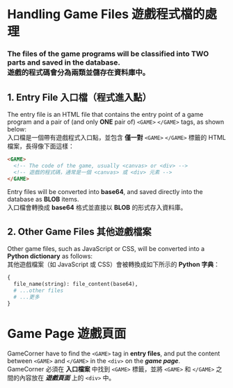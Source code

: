 # Handling Game Files 遊戲程式檔的處理
### The files of the game programs will be classified into TWO parts and saved in the database.<br/>遊戲的程式碼會分為兩類並儲存在資料庫中。

## 1. Entry File 入口檔（程式進入點）
The entry file is an HTML file that contains the entry point of a game program and a pair of (and only **ONE** pair of) `<GAME>` `</GAME>` tags, as shown below:<br/>
入口檔是一個帶有遊戲程式入口點，並包含 **僅一對** `<GAME>` `</GAME>` 標籤的 HTML 檔案，長得像下面這樣：
```html
<GAME>
  <!-- The code of the game, usually <canvas> or <div> -->
  <!-- 遊戲的程式碼，通常是一個 <canvas> 或 <div> 元素 -->
</GAME>
```
Entry files will be converted into **base64**, and saved directly into the database as **BLOB** items.<br/>
入口檔會轉換成 **base64** 格式並直接以 **BLOB** 的形式存入資料庫。

## 2. Other Game Files 其他遊戲檔案
Other game files, such as JavaScript or CSS, will be converted into a **Python dictionary** as follows:<br/>
其他遊戲檔案（如 JavaScript 或 CSS）會被轉換成如下所示的 **Python 字典**：
```py
{
  file_name(string): file_content(base64),
  # ...other files
  # ...更多
}
```

# Game Page 遊戲頁面
GameCorner have to find the `<GAME>` tag in **entry files**, and put the content between `<GAME>` and `</GAME>` in the `<div>` on the ***game page***.<br/>
GameCorner 必須在 **入口檔案** 中找到 `<GAME>` 標籤，並將 `<GAME>` 和 `</GAME>` 之間的內容放在 ***遊戲頁面*** 上的 `<div>` 中。
